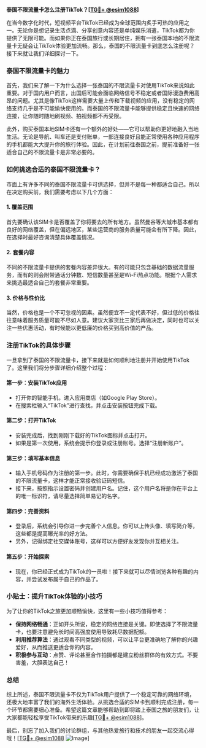 **泰国不限流量卡怎么注册TikTok？[[TG💪+ @esim1088](https://t.me/s/esim1088)]**

在当今数字化时代，短视频平台TikTok已经成为全球范围内炙手可热的应用之一。无论你是想记录生活点滴、分享创意内容还是单纯娱乐消遣，TikTok都为你提供了无限可能。而如果你正在泰国旅行或长期居住，拥有一张泰国本地的不限流量卡无疑会让TikTok体验更加流畅。那么，泰国的不限流量卡到底怎么注册呢？接下来就让我们详细探讨一下。

### 泰国不限流量卡的魅力

首先，我们来了解一下为什么选择一张泰国的不限流量卡对使用TikTok来说如此重要。对于国内用户而言，出国后可能会面临网络信号不稳定或者国际漫游费用高昂的问题。尤其是像TikTok这样需要大量上传和下载视频的应用，没有稳定的网络支持几乎是不可能愉快使用的。而泰国的不限流量卡能够提供稳定且快速的网络连接，让你随时随地刷视频、拍视频都不再受限。

此外，购买泰国本地SIM卡还有一个额外的好处——它可以帮助你更好地融入当地生活。无论是导航、叫车还是支付账单，一部连接良好且能正常使用各种应用程序的手机都能大大提升你的旅行体验。因此，在计划前往泰国之前，提前准备好一张适合自己的不限流量卡是非常必要的。

### 如何挑选合适的泰国不限流量卡？

市面上有许多不同的泰国不限流量卡可供选择，但并不是每一种都适合自己。所以在决定购买前，我们需要考虑以下几个方面：

#### 1. **覆盖范围**
   首先要确认该SIM卡是否覆盖了你将要去的所有地方。虽然曼谷等大城市基本都有良好的网络覆盖，但在偏远地区，某些运营商的服务质量可能会有所下降。因此，在选择时最好咨询清楚具体覆盖情况。

#### 2. **套餐内容**
   不同的不限流量卡提供的套餐内容差异很大。有的可能只包含基础的数据流量服务，而有的则会附带通话分钟数、短信数量甚至是Wi-Fi热点功能。根据个人需求来挑选最适合自己的套餐非常重要。

#### 3. **价格与性价比**
   当然，价格也是一个不可忽视的因素。虽然便宜不一定代表不好，但过低的价格往往意味着服务质量可能不尽如人意。建议大家货比三家后再做决定，同时也可以关注一些优惠活动，有时候能以更低廉的价格买到高价值的产品。

### 注册TikTok的具体步骤

一旦拿到了泰国的不限流量卡，接下来就是如何顺利地注册并开始使用TikTok了。这里我们将分步骤详细介绍整个过程：

#### 第一步：安装TikTok应用
   - 打开你的智能手机，进入应用商店（如Google Play Store）。
   - 在搜索栏输入“TikTok”进行查找，并点击安装按钮完成下载。

#### 第二步：打开TikTok
   - 安装完成后，找到刚刚下载好的TikTok图标并点击打开。
   - 如果是第一次使用，系统会提示你登录或注册账号。选择“注册新账户”。

#### 第三步：填写基本信息
   - 输入手机号码作为注册的第一步。此时，你需要确保手机已经成功激活了泰国的不限流量卡，这样才能正常接收验证码短信。
   - 接下来，按照指示设置密码并创建用户名。记住，这个用户名将是你在平台上的唯一标识符，请尽量选择简单易记的名字。

#### 第四步：完善资料
   - 登录后，系统会引导你进一步完善个人信息。你可以上传头像、填写简介等，这些都是提高曝光率的好方法。
   - 另外，记得绑定社交媒体账号，这样可以方便好友发现你并互相关注。

#### 第五步：开始探索
   - 现在，你已经正式成为TikTok的一员啦！接下来就可以尽情浏览各种有趣的内容，并尝试发布属于自己的作品了。

### 小贴士：提升TikTok体验的小技巧

为了让你的TikTok之旅更加顺畅愉快，这里有一些小技巧值得参考：

- **保持网络畅通**：正如开头所说，稳定的网络连接是关键。即使选择了不限流量卡，也要注意避免长时间高强度使用导致耗尽数据配额。
- **利用推荐算法**：通过观看不同类型的视频，可以让平台更准确地了解你的兴趣爱好，从而推送更适合你的内容。
- **积极参与互动**：点赞、评论甚至合作拍摄都是建立粉丝群体的有效方式。不要害羞，大胆表达自己！

### 总结

综上所述，泰国不限流量卡不仅为TikTok用户提供了一个稳定可靠的网络环境，还极大地丰富了我们的海外生活体验。从挑选合适的SIM卡到顺利完成注册，每一个环节都需要细心准备。希望这篇文章能够帮助到即将踏上泰国之旅的朋友们，让大家都能轻松享受TikTok带来的乐趣[[TG💪+ @esim1088](https://t.me/s/esim1088)]。

最后，别忘了加入我们的讨论群组，与其他热爱旅行和技术的朋友一起交流心得哦！[[TG💪+ @esim1088](https://t.me/s/esim1088) ![Image](https://i.postimg.cc/4NQfJmqS/Snipaste-2025-05-13-00-14-12.png)]